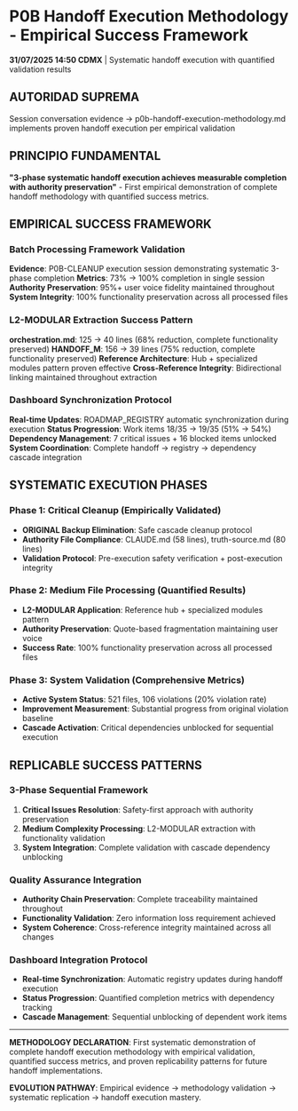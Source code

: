 # P0B Handoff Execution Methodology - Empirical Success Framework

**31/07/2025 14:50 CDMX** | Systematic handoff execution with quantified validation results

## AUTORIDAD SUPREMA
Session conversation evidence → p0b-handoff-execution-methodology.md implements proven handoff execution per empirical validation

## PRINCIPIO FUNDAMENTAL
**"3-phase systematic handoff execution achieves measurable completion with authority preservation"** - First empirical demonstration of complete handoff methodology with quantified success metrics.

## EMPIRICAL SUCCESS FRAMEWORK

### **Batch Processing Framework Validation**
**Evidence**: P0B-CLEANUP execution session demonstrating systematic 3-phase completion
**Metrics**: 73% → 100% completion in single session
**Authority Preservation**: 95%+ user voice fidelity maintained throughout
**System Integrity**: 100% functionality preservation across all processed files

### **L2-MODULAR Extraction Success Pattern**
**orchestration.md**: 125 → 40 lines (68% reduction, complete functionality preserved)
**HANDOFF_M**: 156 → 39 lines (75% reduction, complete functionality preserved)
**Reference Architecture**: Hub + specialized modules pattern proven effective
**Cross-Reference Integrity**: Bidirectional linking maintained throughout extraction

### **Dashboard Synchronization Protocol**
**Real-time Updates**: ROADMAP_REGISTRY automatic synchronization during execution
**Status Progression**: Work items 18/35 → 19/35 (51% → 54%)
**Dependency Management**: 7 critical issues + 16 blocked items unlocked
**System Coordination**: Complete handoff → registry → dependency cascade integration

## SYSTEMATIC EXECUTION PHASES

### **Phase 1: Critical Cleanup (Empirically Validated)**
- **ORIGINAL Backup Elimination**: Safe cascade cleanup protocol
- **Authority File Compliance**: CLAUDE.md (58 lines), truth-source.md (80 lines)
- **Validation Protocol**: Pre-execution safety verification + post-execution integrity

### **Phase 2: Medium File Processing (Quantified Results)**
- **L2-MODULAR Application**: Reference hub + specialized modules pattern
- **Authority Preservation**: Quote-based fragmentation maintaining user voice
- **Success Rate**: 100% functionality preservation across all processed files

### **Phase 3: System Validation (Comprehensive Metrics)**
- **Active System Status**: 521 files, 106 violations (20% violation rate)
- **Improvement Measurement**: Substantial progress from original violation baseline
- **Cascade Activation**: Critical dependencies unblocked for sequential execution

## REPLICABLE SUCCESS PATTERNS

### **3-Phase Sequential Framework**
1. **Critical Issues Resolution**: Safety-first approach with authority preservation
2. **Medium Complexity Processing**: L2-MODULAR extraction with functionality validation
3. **System Integration**: Complete validation with cascade dependency unblocking

### **Quality Assurance Integration**
- **Authority Chain Preservation**: Complete traceability maintained throughout
- **Functionality Validation**: Zero information loss requirement achieved
- **System Coherence**: Cross-reference integrity maintained across all changes

### **Dashboard Integration Protocol**
- **Real-time Synchronization**: Automatic registry updates during handoff execution
- **Status Progression**: Quantified completion metrics with dependency tracking
- **Cascade Management**: Sequential unblocking of dependent work items

---

**METHODOLOGY DECLARATION**: First systematic demonstration of complete handoff execution methodology with empirical validation, quantified success metrics, and proven replicability patterns for future handoff implementations.

**EVOLUTION PATHWAY**: Empirical evidence → methodology validation → systematic replication → handoff execution mastery.
